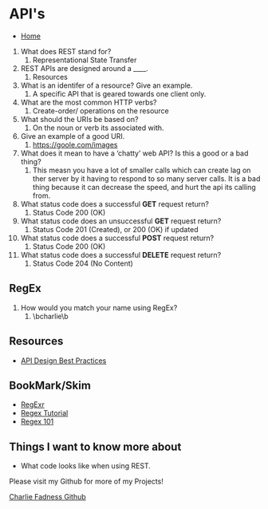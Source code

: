 # API's

- [Home](https://fadnesscharlie.github.io/reading-notes/301/)

1. What does REST stand for?
   1. Representational State Transfer
2. REST APIs are designed around a ____.
   1. Resources
3. What is an identifer of a resource? Give an example.
   1. A specific API that is geared towards one client only.
4. What are the most common HTTP verbs?
   1. Create-order/ operations on the resource
5. What should the URIs be based on?
   1. On the noun or verb its associated with.
6. Give an example of a good URI.
   1. https://goole.com/images
7. What does it mean to have a ‘chatty’ web API? Is this a good or a bad thing?
   1. This measn you have a lot of smaller calls which can create lag on ther server by it having to respond to so many server calls. It is a bad thing because it can decrease the speed, and hurt the api its calling from.
8. What status code does a successful **GET** request return?
   1. Status Code 200 (OK)
9. What status code does an unsuccessful **GET** request return?
   1. Status Code 201 (Created), or 200 (OK) if updated
10. What status code does a successful **POST** request return?
    1. Status Code 200 (OK)
11. What status code does a successful **DELETE** request return?
    1. Status Code 204 (No Content)

## RegEx

1. How would you match your name using RegEx?
   1. \bcharlie\b

## Resources

- [API Design Best Practices](https://docs.microsoft.com/en-us/azure/architecture/best-practices/api-design)

## BookMark/Skim

- [RegExr](https://regexr.com/)
- [Regex Tutorial](https://medium.com/factory-mind/regex-tutorial-a-simple-cheatsheet-by-examples-649dc1c3f285)
- [Regex 101](https://regex101.com/)

## Things I want to know more about

- What code looks like when using REST.

Please visit my Github for more of my Projects!

[Charlie Fadness Github](https://github.com/fadnesscharlie)
